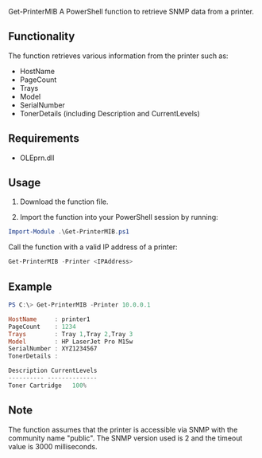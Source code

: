 Get-PrinterMIB
A PowerShell function to retrieve SNMP data from a printer.

## Functionality
The function retrieves various information from the printer such as:

- HostName
- PageCount
- Trays
- Model
- SerialNumber
- TonerDetails (including Description and CurrentLevels)


## Requirements
- OLEprn.dll


## Usage
1. Download the function file.

2. Import the function into your PowerShell session by running:
```powershell
Import-Module .\Get-PrinterMIB.ps1
```
Call the function with a valid IP address of a printer:
```powershell
Get-PrinterMIB -Printer <IPAddress>
```
## Example 
```powershell
PS C:\> Get-PrinterMIB -Printer 10.0.0.1

HostName     : printer1
PageCount    : 1234
Trays        : Tray 1,Tray 2,Tray 3
Model        : HP LaserJet Pro M15w
SerialNumber : XYZ1234567
TonerDetails : 

Description CurrentLevels
---------- --------------
Toner Cartridge   100%
```
## Note
The function assumes that the printer is accessible via SNMP with the community name "public". The SNMP version used is 2 and the timeout value is 3000 milliseconds.
